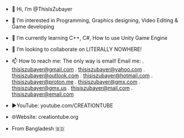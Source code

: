- 👋 Hi, I’m @ThisIsZubayer
- 👀 I’m interested in Programming, Graphics designing, Video Editing & Game developing
- 🌱 I’m currently learning C++, C#, How to use Unity Game Engine
- 💞️ I’m looking to collaborate on LITERALLY NOWHERE!
- 📫 How to reach me: The only way is email!
                       Email me: 
.                       thisiszubayer@gmail.com
.                       thisiszubayer@yahoo.com
.                       thisiszubayer@outlook.com
.                       thisiszubayer@hotmail.com
.                       thisiszubayer@proton.me
.                       thisiszubayer@gmx.com
.                       thisiszubayer@gmx.us
.                       thisiszubayer@mail.com
.                       thisiszubayer@email.com


- ▶️YouTube: youtube.com/CREATIONTUBE
- 🌐Website: creationtube.org
- From Bangladesh :bangladesh:


